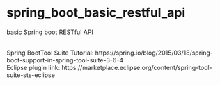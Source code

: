 # spring_boot_basic_restful_api
basic Spring boot RESTful API 

<br>
Spring BootTool Suite Tutorial: https://spring.io/blog/2015/03/18/spring-boot-support-in-spring-tool-suite-3-6-4
<br>
Eclipse plugin link: https://marketplace.eclipse.org/content/spring-tool-suite-sts-eclipse
